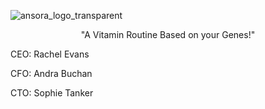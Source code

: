 ![ansora_logo_transparent](https://github.com/andrabuchan/ansora/assets/91843821/2f4f6453-ec15-42e1-96c3-38ec902505a7)
<p align="center">
  "A Vitamin Routine Based on your Genes!"
  
CEO: Rachel Evans

CFO: Andra Buchan

CTO: Sophie Tanker
</p>

